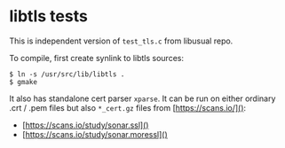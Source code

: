 libtls tests
============

This is independent version of `test_tls.c` from libusual repo.

To compile, first create synlink to libtls sources:

    $ ln -s /usr/src/lib/libtls .
    $ gmake

It also has standalone cert parser `xparse`.  It can be run
on either ordinary .crt / .pem files but also `*_cert.gz`
files from [https://scans.io/]():

- [https://scans.io/study/sonar.ssl]()
- [https://scans.io/study/sonar.moressl]()

